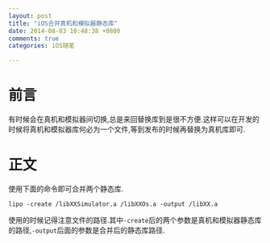 ```yaml
---
layout: post
title: "iOS合并真机和模拟器静态库"
date: 2014-08-03 10:48:38 +0800
comments: true
categories: iOS随笔

---
```

# 前言
有时候会在真机和模拟器间切换,总是来回替换库到是很不方便.这样可以在开发的时候将真机和模拟器库何必为一个文件,等到发布的时候再替换为真机库即可.

# 正文
使用下面的命令即可合并两个静态库.

```
lipo -create /libXXSimulator.a /libXXOs.a -output /libXX.a
```
使用的时候记得注意文件的路径.其中`-create`后的两个参数是真机和模拟器静态库的路径,`-output`后面的参数是合并后的静态库路径.